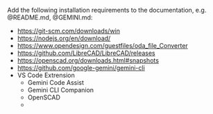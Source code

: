 Add the following installation requirements to the documentation, e.g. @README.md, @GEMINI.md:
- https://git-scm.com/downloads/win
- https://nodejs.org/en/download/
- https://www.opendesign.com/guestfiles/oda_file_Converter
- https://github.com/LibreCAD/LibreCAD/releases
- https://openscad.org/downloads.html#snapshots
- https://github.com/google-gemini/gemini-cli
- VS Code Extrension
    - Gemini Code Assist
    - Gemini CLI Companion
    - OpenSCAD
    - 
